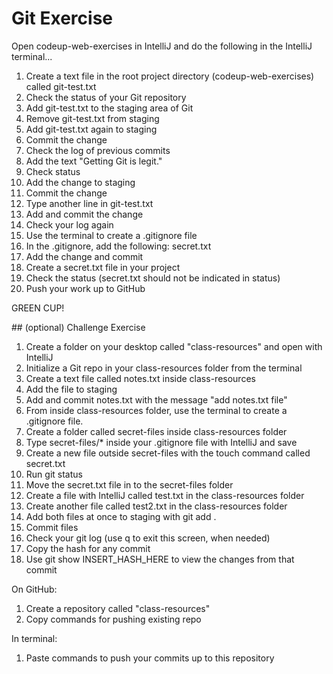 # Git Exercise

Open codeup-web-exercises in IntelliJ and do the following in the IntelliJ terminal...

1. Create a text file in the root project directory (codeup-web-exercises) called git-test.txt
1. Check the status of your Git repository
1. Add git-test.txt to the staging area of Git
1. Remove git-test.txt from staging
1. Add git-test.txt again to staging
1. Commit the change
1. Check the log of previous commits
1. Add the text "Getting Git is legit."
1. Check status
1. Add the change to staging
1. Commit the change
1. Type another line in git-test.txt
1. Add and commit the change
1. Check your log again
1. Use the terminal to create a .gitignore file
1. In the .gitignore, add the following:
  secret.txt
1. Add the change and commit
1. Create a secret.txt file in your project
1. Check the status (secret.txt should not be indicated in status)
1. Push your work up to GitHub

GREEN CUP!

<div style="page-break-after: always;"></div>
## (optional) Challenge Exercise

1. Create a folder on your desktop called "class-resources" and open with IntelliJ
1. Initialize a Git repo in your class-resources folder from the terminal
1. Create a text file called notes.txt inside class-resources
1. Add the file to staging
1. Add and commit notes.txt with the message "add notes.txt file"
1. From inside class-resources folder, use the terminal to create a .gitignore file.
1. Create a folder called secret-files inside class-resources folder
1. Type secret-files/* inside your .gitignore file with IntelliJ and save
1. Create a new file outside secret-files with the touch command called secret.txt
1. Run git status
1. Move the secret.txt file in to the secret-files folder
1. Create a file with IntelliJ called test.txt in the class-resources folder
1. Create another file called test2.txt in the class-resources folder
1. Add both files at once to staging with git add .
1. Commit files
1. Check your git log (use q to exit this screen, when needed)
1. Copy the hash for any commit
1. Use git show INSERT_HASH_HERE to view the changes from that commit

On GitHub:

1. Create a repository called "class-resources"
2. Copy commands for pushing existing repo

In terminal:

1. Paste commands to push your commits up to this repository